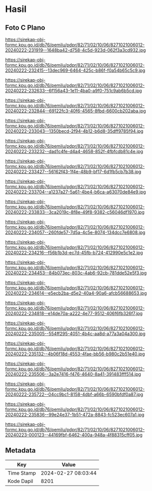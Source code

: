 # Hasil

## Foto C Plano

https://sirekap-obj-formc.kpu.go.id/db76/pemilu/pdpr/82/71/02/10/06/8271021006012-20240222-231919--1648ba42-d758-4c5d-923d-062f3a3cd932.jpg

https://sirekap-obj-formc.kpu.go.id/db76/pemilu/pdpr/82/71/02/10/06/8271021006012-20240222-232415--13dec969-6464-425c-b86f-f0a54b65c5c9.jpg

https://sirekap-obj-formc.kpu.go.id/db76/pemilu/pdpr/82/71/02/10/06/8271021006012-20240222-232633--6f156a43-1e11-4ba0-a9f0-751c9ab6b5cd.jpg

https://sirekap-obj-formc.kpu.go.id/db76/pemilu/pdpr/82/71/02/10/06/8271021006012-20240222-232844--69122fc3-40f6-4565-8fbd-6600cb202aba.jpg

https://sirekap-obj-formc.kpu.go.id/db76/pemilu/pdpr/82/71/02/10/06/8271021006012-20240222-233043--1350becd-2f94-4b12-b6d8-35dff9785f94.jpg

https://sirekap-obj-formc.kpu.go.id/db76/pemilu/pdpr/82/71/02/10/06/8271021006012-20240222-233232--dad1c4fe-d4a4-4658-852f-4fbfcdb81c4e.jpg

https://sirekap-obj-formc.kpu.go.id/db76/pemilu/pdpr/82/71/02/10/06/8271021006012-20240222-233427--56162f43-1f4e-48b9-bf17-6d1fb5cb7b38.jpg

https://sirekap-obj-formc.kpu.go.id/db76/pemilu/pdpr/82/71/02/10/06/8271021006012-20240222-233704--a1237a27-5a61-4be4-b6ca-a63070de84e9.jpg

https://sirekap-obj-formc.kpu.go.id/db76/pemilu/pdpr/82/71/02/10/06/8271021006012-20240222-233833--3ca2019c-8f8e-49f8-9382-c56046df1970.jpg

https://sirekap-obj-formc.kpu.go.id/db76/pemilu/pdpr/82/71/02/10/06/8271021006012-20240222-234057--260fde57-7d5a-4c5e-8074-134dcc7e6808.jpg

https://sirekap-obj-formc.kpu.go.id/db76/pemilu/pdpr/82/71/02/10/06/8271021006012-20240222-234216--f56b1b3d-ec7d-45fb-b724-412990e5c1e2.jpg

https://sirekap-obj-formc.kpu.go.id/db76/pemilu/pdpr/82/71/02/10/06/8271021006012-20240222-234453--84b073ec-803c-4ab6-92cb-781dde52e5f3.jpg

https://sirekap-obj-formc.kpu.go.id/db76/pemilu/pdpr/82/71/02/10/06/8271021006012-20240222-234614--e5ecb2ba-d5e2-40a4-90a6-afcb56688653.jpg

https://sirekap-obj-formc.kpu.go.id/db76/pemilu/pdpr/82/71/02/10/06/8271021006012-20240222-234818--e14de70a-a222-4e77-9512-406f6fb326f7.jpg

https://sirekap-obj-formc.kpu.go.id/db76/pemilu/pdpr/82/71/02/10/06/8271021006012-20240222-235005--554ff295-4051-4b4c-aa8d-a77a3a04a300.jpg

https://sirekap-obj-formc.kpu.go.id/db76/pemilu/pdpr/82/71/02/10/06/8271021006012-20240222-235132--4b06f18d-4553-4fae-bb56-b980c2b51e40.jpg

https://sirekap-obj-formc.kpu.go.id/db76/pemilu/pdpr/82/71/02/10/06/8271021006012-20240222-235506--3a2e7416-f476-4640-8a41-391483fff514.jpg

https://sirekap-obj-formc.kpu.go.id/db76/pemilu/pdpr/82/71/02/10/06/8271021006012-20240222-235722--04cc9bc1-8158-4dbf-a66b-6590bfdf0a87.jpg

https://sirekap-obj-formc.kpu.go.id/db76/pemilu/pdpr/82/71/02/10/06/8271021006012-20240222-235836--99e24e37-1b51-472a-8843-fc523ec607a1.jpg

https://sirekap-obj-formc.kpu.go.id/db76/pemilu/pdpr/82/71/02/10/06/8271021006012-20240223-000123--44169fbf-6462-400a-948a-4f88315cff05.jpg


## Metadata

| Key        | Value               |
| ---------- | ------------------- |
| Time Stamp | 2024-02-27 08:03:44 |
| Kode Dapil | 8201                |



